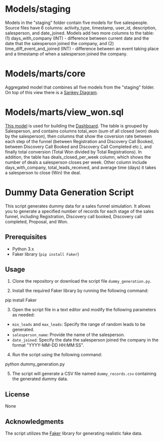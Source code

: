 # Models/staging
Models in the "staging" folder contain five models for five salespeople. Source files have 6 columns: activity_type, timestamp, user_id, description, salesperson, and date_joined. Models add two more columns to the table: (1) days_with_company (INT) - difference between current date and the date that the salesperson joined the company, and (2) time_diff_event_and_joined (INT) - difference between an event taking place and a timestamp of when a salesperson joined the company. 

# Models/marts/core
Aggregated model that combines all five models from the "staging" folder. On top of this view there is a [Sankey Diagram](https://lookerstudio.google.com/reporting/9875fcd4-ad36-45f5-82c3-6839b4de4dfa).

# Models/marts/view_won.sql
[This model](models/marts/view_won.sql) is used for building the [Dashboard](https://lookerstudio.google.com/reporting/e34bf8c9-5712-4719-a831-8e538a0a4c98). The table is grouped by Salesperson, and contains columns total_won (sum of all closed (won) deals by the salesperson), then columns that show the coversion rate between each step of the funnel (between Registration and Discovery Call Booked, between Discovery Call Booked and Discovery Call Completed etc.), and finally total conversion (Total Won divided by Total Registrations). In addition, the table has deals_closed_per_week column, which shows the number of deals a salesperson closes per week. Other column include days_with_company, total_leads_received, and average time (days) it takes a salesperson to close (Win) the deal.

# Dummy Data Generation Script

This script generates dummy data for a sales funnel simulation. It allows you to generate a specified number of records for each stage of the sales funnel, including Registration, Discovery call booked, Discovery call completed, Proposal, and Won.

## Prerequisites

- Python 3.x
- Faker library (`pip install Faker`)

## Usage

1. Clone the repository or download the script file `dummy_generation.py`.

2. Install the required Faker library by running the following command:

pip install Faker

3. Open the script file in a text editor and modify the following parameters as needed:

- `min_leads` and `max_leads`: Specify the range of random leads to be generated.
- `salesperson_name`: Provide the name of the salesperson.
- `date_joined`: Specify the date the salesperson joined the company in the format "YYYY-MM-DD HH:MM:SS".

4. Run the script using the following command:

python dummy_generation.py


5. The script will generate a CSV file named `dummy_records.csv` containing the generated dummy data.

## License

None

## Acknowledgments

The script utilizes the [Faker](https://faker.readthedocs.io/) library for generating realistic fake data.
